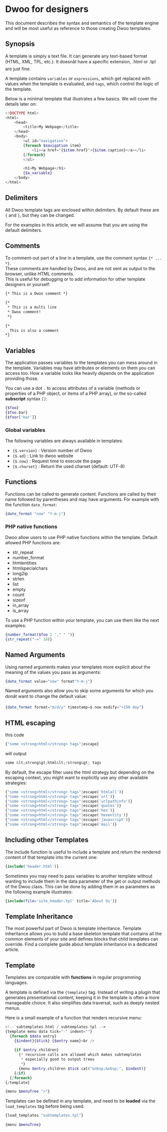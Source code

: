 # Dwoo for designers
This document describes the syntax and semantics of the template engine and will be most useful as reference to those creating Dwoo templates.


## Synopsis
A template is simply a text file. It can generate any text-based format (HTML, XML, TPL, etc.). It doesnât have a specific extension, .html or .tpl are just fine.

A template contains `variables` or `expressions`, which get replaced with values when the template is evaluated, and `tags`, which control the logic of the template.

Below is a minimal template that illustrates a few basics. We will cover the details later on:
```php
<!DOCTYPE html>
<html>
    <head>
        <title>My Webpage</title>
    </head>
    <body>
        <ul id="navigation">
        {foreach $navigation item}
            <li><a href="{$item.href}">{$item.caption}</a></li>
        {/foreach}
        </ul>

        <h1>My Webpage</h1>
        {$a_variable}
    </body>
</html>
```

## Delimiters
All Dwoo template tags are enclosed within delimiters. By default these are `{` and `}`, but they can be changed.

For the examples in this article, we will assume that you are using the default delimiters.
## Comments
To comment-out part of a line in a template, use the comment syntax `{* ... *}`.  
These comments are handled by Dwoo, and are not sent as output to the browser, unlike HTML comments.  
This is useful for debugging or to add information for other template designers or yourself:
```html
{* This is a Dwoo comment *}
 
{*
 * This is a multi line
 * Dwoo comment!
 *}
 
{*
  This is also a comment
*}
```
## Variables
The application passes variables to the templates you can mess around in the template. Variables may have attributes or elements on them you can access too. How a variable looks like heavily depends on the application providing those.

You can use a dot `.` to access attributes of a variable (methods or properties of a PHP object, or items of a PHP array), or the so-called **subscript** syntax `[]`:
```php
{$foo}
{$foo.bar}
{$foor['bar']}
```
### Global variables
The following variables are always available in templates:

- `{$.version}` : Version number of Dwoo
- `{$.ad}` : Link to dwoo website
- `{$.now}` : Request time to execute the page
- `{$.charset}` : Return the used charset (default: UTF-8)

## Functions
Functions can be called to generate content. Functions are called by their name followed by parentheses and may have arguments.
For example with the function `date_format`:
```php
{date_format "now" "Y-m-j"}
```
### PHP native functions
Dwoo allow users to use PHP native functions within the template.
Default allowed PHP functions are:

- str_repeat
- number_format
- htmlentities
- htmlspecialchars
- long2ip
- strlen
- list
- empty
- count
- sizeof
- in_array
- is_array

To use a PHP function within your template, you can use them like the next examples:
```php
{number_format($foo 2 "," " ")}
{str_repeat("-=" 10)}
```
## Named Arguments
Using named arguments makes your templates more explicit about the meaning of the values you pass as arguments:
```php
{date_format value="now" format"Y-m-j"}
```
Named arguments also allow you to skip some arguments for which you donât want to change the default value:
```php
{date_format format="m/d/y" timestamp=$.now modify="+150 day"}
```
## HTML escaping
this code
```php
{"some <strong>html</strong> tags"|escape}
```
will output
```php
some &lt;strong&gt;html&lt;/strong&gt; tags
```
By default, the escape filter uses the html strategy but depending on the escaping context, you might want to explicitly use any other available strategies:
```php
{"some <strong>html</strong> tags"|escape('htmlall')}
{"some <strong>html</strong> tags"|escape('url')}
{"some <strong>html</strong> tags"|escape('urlpathinfo')}
{"some <strong>html</strong> tags"|escape('quotes')}
{"some <strong>html</strong> tags"|escape('hex')}
{"some <strong>html</strong> tags"|escape('hexentity')}
{"some <strong>html</strong> tags"|escape('javascript')}
{"some <strong>html</strong> tags"|escape('mail')}
```
## Including other Templates
The include function is useful to include a template and return the rendered content of that template into the current one:
```php
{include('header.html')}
```
Sometimes you may need to pass variables to another template without wanting to include them in the data parameter of the get or output methods of the Dwoo class. This can be done by adding them in as parameters as the following example illustrates:
```php
{include(file='site_header.tpl' title='About Us')}
```


## Template Inheritance
The most powerful part of Dwoo is template inheritance. Template inheritance allows you to build a base skeleton template that contains all the common elements of your site and defines blocks that child templates can override.
Find a complete guide about template inheritance in a dedicated article.
## Template
Templates are comparable with **functions** in regular programming languages.

A template is defined via the `{template}` tag. Instead of writing a plugin that generates presentational content, keeping it in the template is often a more manageable choice. It also simplifies data traversal, such as deeply nested menus.

Here is a small example of a function that renders recursive menu:
```php
<!-- subtemplates.html / subtemplates.tpl -->
{template menu data tick="-" indent=""}
  {foreach $data entry}
    {$indent}{$tick} {$entry.name}<br />
 
    {if $entry.children}
      {* recursive calls are allowed which makes subtemplates
       * especially good to output trees
       *}
      {menu $entry.children $tick cat("&nbsp;&nbsp;", $indent)}
    {/if}
  {/foreach}
{/template}

{menu $menuTree ">"}
```
Templates can be defined in any template, and need to be **loaded** via the `load_templates` tag before being used:

```php
{load_templates "subtemplates.tpl"}
 
{menu $menuTree}
```